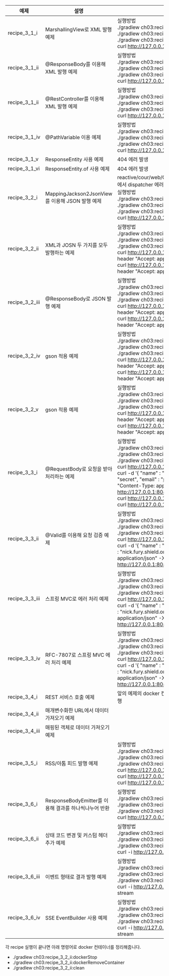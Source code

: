 | 예제        | 설명                                                                                                           | 비고                                                                     |
| --------------- | -------------------------------------------------------------------------------------------------------------- | ------------------------------------------------------------------------ |
| recipe_3_1_i    | MarshallingView로 XML 발행 예제                                                               | 실행방법<br>  ./gradlew ch03:recipe_3_1_i:build<br>./gradlew ch03:recipe_3_1_i:docker<br>./gradlew ch03:recipe_3_1_i:dockerRun<br>curl http://127.0.0.1:8080/court/members                        |
| recipe_3_1_ii | 	@ResponseBody를 이용해 XML 발행 예제 | 실행방법<br>  ./gradlew ch03:recipe_3_1_ii:build<br>./gradlew ch03:recipe_3_1_ii:docker<br>./gradlew ch03:recipe_3_1_ii:dockerRun<br>curl http://127.0.0.1:8080/court/members |
| recipe_3_1_ii | @RestController를 이용해 XML 발행 예제 | 실행방법<br>  ./gradlew ch03:recipe_3_1_iii:build<br>./gradlew ch03:recipe_3_1_iii:docker<br>./gradlew ch03:recipe_3_1_iii:dockerRun<br>curl http://127.0.0.1:8080/court/members |
| recipe_3_1_iv | @PathVariable 이용 예제 | 실행방법<br>  ./gradlew ch03:recipe_3_1_iv:build<br>./gradlew ch03:recipe_3_1_iv:docker<br>./gradlew ch03:recipe_3_1_iv:dockerRun<br>curl http://127.0.0.1:8080/court/members/2 |
| recipe_3_1_v | ResponseEntity 사용 예제 | 404 에러 발생 |
| recipe_3_1_vi | ResponseEntity.of 사용 예제 | 404 에러 발생 |
| recipe_3_2_i | MappingJackson2JsonView를 이용해 JSON 발행 예제| reactive/cour/web/CourtRestApplicationInitializer에서 dispatcher 에러 발생하여 reactive 코드 제거 <br> 실행방법<br>  ./gradlew ch03:recipe_3_2_i:build<br>./gradlew ch03:recipe_3_2_i:docker<br>./gradlew ch03:recipe_3_2_i:dockerRun<br>curl http://127.0.0.1:8080/court/members |
| recipe_3_2_ii | XML과 JOSN 두 가지를 모두 발행하는 예제 | 실행방법<br>  ./gradlew ch03:recipe_3_2_ii:build<br>./gradlew ch03:recipe_3_2_ii:docker<br>./gradlew ch03:recipe_3_2_ii:dockerRun<br>curl http://127.0.0.1:8080/court/members --header "Accept: application/XML" <br>  curl http://127.0.0.1:8080/court/members --header "Accept: application/JSON" |
| recipe_3_2_iii | @ResponseBody로 JSON 발행 예제 | 실행방법<br>  ./gradlew ch03:recipe_3_2_iii:build<br>./gradlew ch03:recipe_3_2_iii:docker<br>./gradlew ch03:recipe_3_2_iii:dockerRun<br>curl http://127.0.0.1:8080/court/members --header "Accept: application/XML" <br>  curl http://127.0.0.1:8080/court/members --header "Accept: application/JSON"|
| recipe_3_2_iv | gson 적용 예제 |  실행방법<br>  ./gradlew ch03:recipe_3_2_iv:build<br>./gradlew ch03:recipe_3_2_iv:docker<br>./gradlew ch03:recipe_3_2_iv:dockerRun<br>curl http://127.0.0.1:8080/court/members --header "Accept: application/XML" <br>  curl http://127.0.0.1:8080/court/members --header "Accept: application/JSON" |
| recipe_3_2_v | gson 적용 예제 | 실행방법<br>  ./gradlew ch03:recipe_3_2_v:build<br>./gradlew ch03:recipe_3_2_v:docker<br>./gradlew ch03:recipe_3_2_v:dockerRun<br>curl http://127.0.0.1:8080/court/members --header "Accept: application/XML" <br>  curl http://127.0.0.1:8080/court/members --header "Accept: application/JSON" |
| recipe_3_3_i | @RequestBody로 요청을 받아 처리하는 예제 | 실행방법<br>  ./gradlew ch03:recipe_3_3_i:build<br>./gradlew ch03:recipe_3_3_i:docker<br>./gradlew ch03:recipe_3_3_i:dockerRun<br>curl http://127.0.0.1:8080/court/members <br> curl -d '{  "name" : "Nick Fury",  "phone" : "secret",  "email" : "nick.fury@shield.org"}' -H "Content-Type: application/json"  -X POST http://127.0.0.1:8080/court/members <br> curl http://127.0.0.1:8080/court/members <br> curl http://127.0.0.1:8080/court/members/4 |
| recipe_3_3_ii | @Valid를 이용해 요청 검증 예제 | 실행방법<br>  ./gradlew ch03:recipe_3_3_ii:build<br>./gradlew ch03:recipe_3_3_ii:docker<br>./gradlew ch03:recipe_3_3_ii:dockerRun<br>curl http://127.0.0.1:8080/court/members <br> curl -d '{  "name" : "",  "phone" : "secret",  "email" : "nick.fury.shield.org"}' -H "Content-Type: application/json"  -X POST http://127.0.0.1:8080/court/members |
| recipe_3_3_iii | 스프링 MVC로 에러 처리 예제 | 실행방법<br>  ./gradlew ch03:recipe_3_3_iii:build<br>./gradlew ch03:recipe_3_3_iii:docker<br>./gradlew ch03:recipe_3_3_iii:dockerRun<br>curl http://127.0.0.1:8080/court/members <br> curl -d '{  "name" : "",  "phone" : "secret",  "email" : "nick.fury.shield.org"}' -H "Content-Type: application/json"  -X POST http://127.0.0.1:8080/court/members |
| recipe_3_3_iv | RFC-7807로 스프링 MVC 에러 처리 예제 | 실행방법<br>  ./gradlew ch03:recipe_3_3_iv:build<br>./gradlew ch03:recipe_3_3_iv:docker<br>./gradlew ch03:recipe_3_3_iv:dockerRun<br>curl http://127.0.0.1:8080/court/members <br> curl -d '{  "name" : "",  "phone" : "secret",  "email" : "nick.fury.shield.org"}' -H "Content-Type: application/json"  -X POST http://127.0.0.1:8080/court/members |
| recipe_3_4_i | REST 서비스 호출 예제 | 앞의 예제의 docker 컨테이너를 띄워놓은 상태에서 실행 |
| recipe_3_4_ii| 매개변수화한 URL에서 데이터 가져오기 예제 | |
| recipe_3_4_iii | 매핑된 객체로 데이터 가져오기 예제 | |
| recipe_3_5_i | RSS/아톰 피드 발행 예제| 실행방법<br>  ./gradlew ch03:recipe_3_5_i:build<br>./gradlew ch03:recipe_3_5_i:docker<br>./gradlew ch03:recipe_3_5_i:dockerRun<br>curl http://127.0.0.1:8080/court/atomfeed <br> curl http://127.0.0.1:8080/court/rssfeed <br> curl http://127.0.0.1:8080/court/jsontournament |
| recipe_3_6_i | ResponseBodyEmitter를 이용해 결과를 하나씩나누어 반환 | 실행방법<br>  ./gradlew ch03:recipe_3_6_i:build<br>./gradlew ch03:recipe_3_6_i:docker<br>./gradlew ch03:recipe_3_6_i:dockerRun<br>curl http://127.0.0.1:8080/court/members |
| recipe_3_6_ii | 상태 코드 변경 및 커스텀 헤더 추가 예제 | 실행방법<br>  ./gradlew ch03:recipe_3_6_ii:build<br>./gradlew ch03:recipe_3_6_ii:docker<br>./gradlew ch03:recipe_3_6_ii:dockerRun<br>curl -i http://127.0.0.1:8080/court/members | 
| recipe_3_6_iii | 이벤트 형태로 결과 발행 예제 | 실행방법<br>  ./gradlew ch03:recipe_3_6_iii:build<br>./gradlew ch03:recipe_3_6_iii:docker<br>./gradlew ch03:recipe_3_6_iii:dockerRun<br>curl -i http://127.0.0.1:8080/court/members -stream | 
| recipe_3_6_iv | SSE EventBuilder 사용 예제 | 실행방법<br>  ./gradlew ch03:recipe_3_6_iv:build<br>./gradlew ch03:recipe_3_6_iv:docker<br>./gradlew ch03:recipe_3_6_iv:dockerRun<br>curl -i http://127.0.0.1:8080/court/members -stream |

각 recipe 실행이 끝나면 아래 명령어로 docker 컨테이너를 정리해줍니다. 
- ./gradlew ch03:recipe_3_2_ii:dockerStop
- ./gradlew ch03:recipe_3_2_ii:dockerRemoveContainer
- ./gradlew ch03:recipe_3_2_ii:clean
